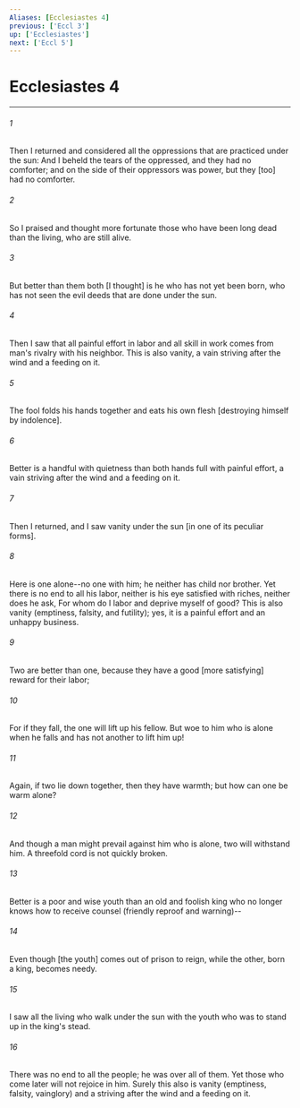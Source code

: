 ```yaml
---
Aliases: [Ecclesiastes 4]
previous: ['Eccl 3']
up: ['Ecclesiastes']
next: ['Eccl 5']
---
```

# Ecclesiastes 4

***














###### 1 






Then I returned and considered all the oppressions that are practiced under the sun: And I beheld the tears of the oppressed, and they had no comforter; and on the side of their oppressors was power, but they [too] had no comforter. 













###### 2 






So I praised and thought more fortunate those who have been long dead than the living, who are still alive. 













###### 3 






But better than them both [I thought] is he who has not yet been born, who has not seen the evil deeds that are done under the sun. 













###### 4 






Then I saw that all painful effort in labor and all skill in work comes from man's rivalry with his neighbor. This is also vanity, a vain striving after the wind and a feeding on it. 













###### 5 






The fool folds his hands together and eats his own flesh [destroying himself by indolence]. 













###### 6 






Better is a handful with quietness than both hands full with painful effort, a vain striving after the wind and a feeding on it. 













###### 7 






Then I returned, and I saw vanity under the sun [in one of its peculiar forms]. 













###### 8 






Here is one alone--no one with him; he neither has child nor brother. Yet there is no end to all his labor, neither is his eye satisfied with riches, neither does he ask, For whom do I labor and deprive myself of good? This is also vanity (emptiness, falsity, and futility); yes, it is a painful effort and an unhappy business. 













###### 9 






Two are better than one, because they have a good [more satisfying] reward for their labor; 













###### 10 






For if they fall, the one will lift up his fellow. But woe to him who is alone when he falls and has not another to lift him up! 













###### 11 






Again, if two lie down together, then they have warmth; but how can one be warm alone? 













###### 12 






And though a man might prevail against him who is alone, two will withstand him. A threefold cord is not quickly broken. 













###### 13 






Better is a poor and wise youth than an old and foolish king who no longer knows how to receive counsel (friendly reproof and warning)-- 













###### 14 






Even though [the youth] comes out of prison to reign, while the other, born a king, becomes needy. 













###### 15 






I saw all the living who walk under the sun with the youth who was to stand up in the king's stead. 













###### 16 






There was no end to all the people; he was over all of them. Yet those who come later will not rejoice in him. Surely this also is vanity (emptiness, falsity, vainglory) and a striving after the wind and a feeding on it.
